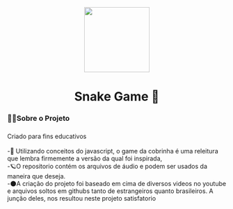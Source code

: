 <div align="center">
  <img height="150" src="https://i.pinimg.com/564x/96/bd/4d/96bd4de0f60bdf39ec7a3a420f10070c.jpg"  />
</div>

###

<h1 align="center">Snake Game 🐍</h1>

###

<h3 align="left">👩‍💻Sobre o Projeto</h3>

###

<p align="left">Criado para fins educativos<br><br>-🔭 Utilizando conceitos do javascript, o game da cobrinha é uma releitura que lembra firmemente a versão da qual foi inspirada,<br>-🪐O repositorio contém os arquivos de áudio e podem ser usados da maneira que deseja.<br>-🌑A criação do projeto foi baseado em cima de diversos videos no youtube e arquivos soltos em githubs tanto de estrangeiros quanto brasileiros. A junção deles, nos resultou neste projeto satisfatorio</p>

###
